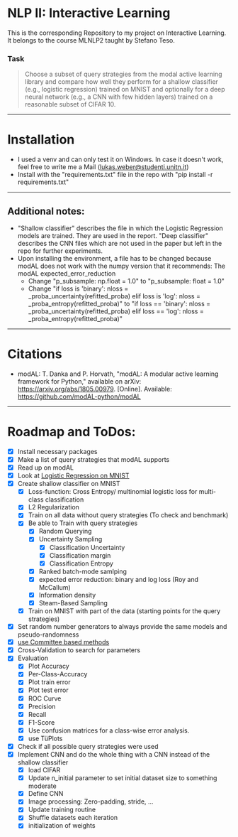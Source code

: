 # NLP II: Interactive Learning
 
This is the corresponding Repository to my project on Interactive Learning. It belongs to the course MLNLP2 taught by Stefano Teso.

### Task 
> Choose a subset of query strategies from the modal active learning library and compare how well they perform for a shallow classifier (e.g., logistic regression) trained on MNIST and optionally for a deep neural network (e.g., a CNN with few hidden layers) trained on a reasonable subset of CIFAR 10.

---
# Installation
- I used a venv and can only test it on Windows. In case it doesn't work, feel free to write me a Mail (lukas.weber@studenti.unitn.it)
- Install with the "requirements.txt" file in the repo with "pip install -r requirements.txt"
---
## Additional notes:
- "Shallow classifier" describes the file in which the Logistic Regression models are trained. They are used in the report. "Deep classifier" describes the CNN files which are not used in the paper but left in the repo for further experiments. 
- Upon installing the environment, a file has to be changed because modAL does not work with the numpy version that it recommends: The modAL expected_error_reduction 
  - Change "p_subsample: np.float = 1.0" to "p_subsample: float = 1.0"
  - Change "if loss is 'binary': nloss = _proba_uncertainty(refitted_proba) elif loss is 'log': nloss = _proba_entropy(refitted_proba)" to "if loss == 'binary': nloss = _proba_uncertainty(refitted_proba) elif loss == 'log': nloss = _proba_entropy(refitted_proba)"
  
---

# Citations
- modAL: T. Danka and P. Horvath, "modAL: A modular active learning framework for Python," available on arXiv: https://arxiv.org/abs/1805.00979. [Online]. Available: https://github.com/modAL-python/modAL

--- 

# Roadmap and ToDos:
- [x] Install necessary packages
- [x] Make a list of query strategies that modAL supports
- [x] Read up on modAL
- [x] Look at [Logistic Regression on MNIST](https://github.com/michelucci/Logistic-Regression-Explained/blob/master/MNIST%20with%20Logistic%20Regression%20from%20scratch.ipynb)
- [x] Create shallow classifier on MNIST
  - [x] Loss-function: Cross Entropy/ multinomial logistic loss for multi-class classification
  - [x] L2 Regularization
  - [x] Train on all data without query strategies (To check and benchmark)
  - [x] Be able to Train with query strategies
    - [x] Random Querying
    - [x] Uncertainty Sampling
      - [x] Classification Uncertainty
      - [x] Classification margin
      - [x] Classification Entropy
    - [x] Ranked batch-mode samlping
    - [x] expected error reduction: binary and log loss (Roy and McCallum)
    - [x] Information density
    - [X] Steam-Based Sampling
  - [x] Train on MNIST with part of the data (starting points for the query strategies)
- [x] Set random number generators to always provide the same models and pseudo-randomness
- [x] [use Committee based methods](https://modal-python.readthedocs.io/en/latest/content/models/Committee.html#query-strategies)
- [x] Cross-Validation to search for parameters
- [x] Evaluation
  - [x] Plot Accuracy
  - [x] Per-Class-Accuracy
  - [x] Plot train error
  - [x] Plot test error
  - [x] ROC Curve
  - [x] Precision
  - [x] Recall
  - [x] F1-Score
  - [x] Use confusion matrices for a class-wise error analysis.
  - [x] use TüPlots
- [x] Check if all possible query strategies were used
- [x] Implement CNN and do the whole thing with a CNN instead of the shallow classifier
  - [x] load CIFAR
  - [x] Update n_initial parameter to set initial dataset size to something moderate
  - [x] Define CNN
  - [x] Image processing: Zero-padding, stride, ...
  - [x] Update training routine
  - [x] Shuffle datasets each iteration
  - [x] initialization of weights